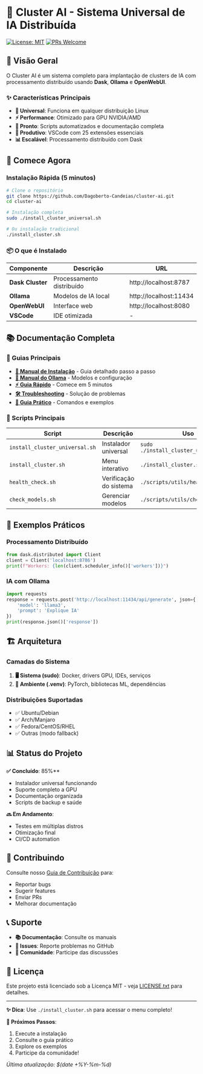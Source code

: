 # 🚀 Cluster AI - Sistema Universal de IA Distribuída

[![License: MIT](https://img.shields.io/badge/License-MIT-yellow.svg)](https://opensource.org/licenses/MIT)
[![PRs Welcome](https://img.shields.io/badge/PRs-welcome-brightgreen.svg)](CONTRIBUTING.md)

## 📖 Visão Geral

O Cluster AI é um sistema completo para implantação de clusters de IA com processamento distribuído usando **Dask**, **Ollama** e **OpenWebUI**.

### ✨ Características Principais

- **🤖 Universal**: Funciona em qualquer distribuição Linux
- **⚡ Performance**: Otimizado para GPU NVIDIA/AMD
- **🔧 Pronto**: Scripts automatizados e documentação completa
- **🚀 Produtivo**: VSCode com 25 extensões essenciais
- **📊 Escalável**: Processamento distribuído com Dask

## 🚀 Comece Agora

### Instalação Rápida (5 minutos)

```bash
# Clone o repositório
git clone https://github.com/Dagoberto-Candeias/cluster-ai.git
cd cluster-ai

# Instalação completa
sudo ./install_cluster_universal.sh

# Ou instalação tradicional
./install_cluster.sh
```

### 📦 O que é Instalado

| Componente | Descrição | URL |
|------------|-----------|-----|
| **Dask Cluster** | Processamento distribuído | http://localhost:8787 |
| **Ollama** | Modelos de IA local | http://localhost:11434 |
| **OpenWebUI** | Interface web | http://localhost:8080 |
| **VSCode** | IDE otimizada | - |

## 📚 Documentação Completa

### 🎯 Guias Principais

- **[📖 Manual de Instalação](docs/manuals/INSTALACAO.md)** - Guia detalhado passo a passo
- **[🤖 Manual do Ollama](docs/manuals/OLLAMA.md)** - Modelos e configuração
- **[⚡ Guia Rápido](docs/guides/QUICK_START.md)** - Comece em 5 minutos
- **[🛠️ Troubleshooting](docs/guides/TROUBLESHOOTING.md)** - Solução de problemas
- **[🚀 Guia Prático](GUIA_PRATICO_CLUSTER_AI.md)** - Comandos e exemplos

### 🔧 Scripts Principais

| Script | Descrição | Uso |
|--------|-----------|-----|
| `install_cluster_universal.sh` | Instalador universal | `sudo ./install_cluster_universal.sh` |
| `install_cluster.sh` | Menu interativo | `./install_cluster.sh` |
| `health_check.sh` | Verificação do sistema | `./scripts/utils/health_check.sh` |
| `check_models.sh` | Gerenciar modelos | `./scripts/utils/check_models.sh` |

## 🎯 Exemplos Práticos

### Processamento Distribuído

```python
from dask.distributed import Client
client = Client('localhost:8786')
print(f"Workers: {len(client.scheduler_info()['workers'])}")
```

### IA com Ollama

```python
import requests
response = requests.post('http://localhost:11434/api/generate', json={
    'model': 'llama3', 
    'prompt': 'Explique IA'
})
print(response.json()['response'])
```

## 🏗️ Arquitetura

### Camadas do Sistema

1. **🖥️ Sistema (sudo)**: Docker, drivers GPU, IDEs, serviços
2. **🐍 Ambiente (.venv)**: PyTorch, bibliotecas ML, dependências

### Distribuições Suportadas

- ✅ Ubuntu/Debian
- ✅ Arch/Manjaro  
- ✅ Fedora/CentOS/RHEL
- ✅ Outras (modo fallback)

## 📊 Status do Projeto

**✅ Concluído**: 85%**
- Instalador universal funcionando
- Suporte completo a GPU
- Documentação organizada
- Scripts de backup e saúde

**🔜 Em Andamento**: 
- Testes em múltiplas distros
- Otimização final
- CI/CD automation

## 🤝 Contribuindo

Consulte nosso [Guia de Contribuição](CONTRIBUTING.md) para:
- Reportar bugs
- Sugerir features
- Enviar PRs
- Melhorar documentação

## 📞 Suporte

- **📚 Documentação**: Consulte os manuais
- **🐛 Issues**: Reporte problemas no GitHub
- **💬 Comunidade**: Participe das discussões

## 📄 Licença

Este projeto está licenciado sob a Licença MIT - veja [LICENSE.txt](LICENSE.txt) para detalhes.

---

**✨ Dica**: Use `./install_cluster.sh` para acessar o menu completo!

**🚀 Próximos Passos**:
1. Execute a instalação
2. Consulte o guia prático
3. Explore os exemplos
4. Participe da comunidade!

*Última atualização: $(date +%Y-%m-%d)*
